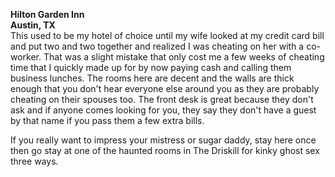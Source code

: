 **Hilton Garden Inn**  
**Austin, TX**   
This used to be my hotel of choice until my wife looked at my credit card bill and put two and two together and realized I was cheating on her with a co-worker. That was a slight mistake that only cost me a few weeks of cheating time that I quickly made up for by now paying cash and calling them business lunches. The rooms here are decent and the walls are thick enough that you don't hear everyone else around you as they are probably cheating on their spouses too. The front desk is great because they don't ask and if anyone comes looking for you, they say they don't have a guest by that name if you pass them a few extra bills.

If you really want to impress your mistress or sugar daddy, stay here once then go stay at one of the haunted rooms in The Driskill for kinky ghost sex three ways.
